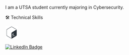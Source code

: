 I am a UTSA student currently majoring in Cybersecurity.

:hammer_and_wrench: Technical Skills
<div>
  <img src="https://github.com/devicons/devicon/blob/master/icons/bash/bash-plain.svg" title="Bash" alt="bash" width="40" height="40"/>&nbsp;
</div>
<p> </p>
<div id="badges">
  <a href=www.linkedin.com/in/marqus-thomas-a641ab201/>
    <img src="https://img.shields.io/badge/LinkedIn-blue?style=for-the-badge&logo=linkedin&logoColor=white" alt="LinkedIn Badge"/>
</div>
